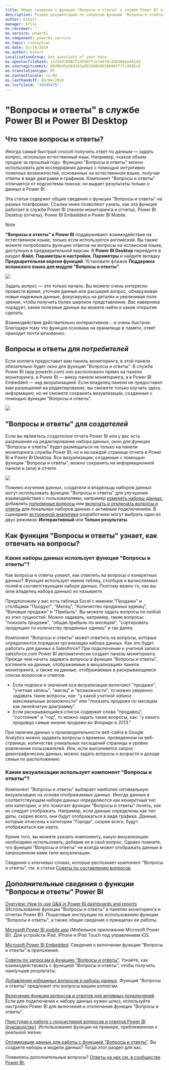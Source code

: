 ```yaml
---
title: Общие сведения о функции "Вопросы и ответы" в службе Power BI и Desktop
description: Раздел документации по запросам функции "Вопросы и ответы" Power BI на естественном языке.
author: mihart
manager: kfile
ms.reviewer: ''
ms.service: powerbi
ms.component: powerbi-service
ms.topic: conceptual
ms.date: 01/18/2018
ms.author: mihart
LocalizationGroup: Ask questions of your data
ms.openlocfilehash: a1d39d10982f1d598ffce7e978c1b030e0a442d4
ms.sourcegitcommit: 80d6b45eb84243e801b60b9038b9bff77c30d5c8
ms.translationtype: HT
ms.contentlocale: ru-RU
ms.lasthandoff: 06/04/2018
ms.locfileid: "34295475"
---
```

# <a name="qa-in-power-bi-service-and-power-bi-desktop"></a>"Вопросы и ответы" в службе Power BI и Power BI Desktop
## <a name="what-is-qa"></a>Что такое вопросы и ответы?
Иногда самый быстрый способ получить ответ по данным — задать вопрос, используя естественный язык. Например, «каков объем продаж за прошлый год».  Функцию "Вопросы и ответы" можно использовать для исследования данных с помощью интуитивно понятных возможностей, основанных на естественном языке, получая ответы в виде диаграмм и графиков. Компонент "Вопросы и ответы" отличается от подсистемы поиска: он выдает результаты только о данных в Power BI.

Эта статья содержит общие сведения о функции "Вопросы и ответы" на разных платформах. Ссылки ниже позволяют узнать, как эта функция работает в службе Power BI (панели мониторинга и отчеты), Power BI Desktop (отчеты), Power BI Embedded и Power BI Mobile.  

> [!NOTE]
> **"Вопросы и ответы" в Power BI** поддерживают взаимодействие на естественном языке, только если используется английский. Вы также можете попробовать функцию ответов на вопросы на испанском языке, доступную в предварительной версии. В **Power BI Desktop** перейдите в раздел **Файл**, **Параметры и настройки**, **Параметры** и найдите вкладку **Предварительная версия функций**. Установите флажок **Поддержка испанского языка для модуля "Вопросы и ответы"**.  
>
>

![](media/power-bi-q-and-a/pbi_qa_boxsalessqft.png)

Задать вопрос — это только начало.  Вы можете очень интересно провести время, уточняя данные или расширяя вопрос, обнаруживая новые надежные данные, фокусируясь на деталях и увеличивая поле зрения, чтобы получить более широкое представление. Вас наверняка порадует, какие полезные данные вы можете найти и какие открытия сделать.

Взаимодействие действительно интерактивное... и очень быстрое. Благодаря тому что функция основана на хранилище в памяти, ответ приходит почти мгновенно.

##  <a name="qa-for-consumers"></a>Вопросы и ответы для *потребителей*
Если коллега предоставит вам панель мониторинга, в этой панели обязательно будет окно для функции "Вопросы и ответы". В службе Power BI (app.powerbi.com) оно расположено прямо на панели мониторинга, в Power BI — внизу панели мониторинга, а в Power BI Embedded — над визуализацией. Если владелец панели не предоставил вам разрешений на редактирование, вы сможете только изучать здесь информацию, но не сможете сохранить визуализации, созданные с помощью функции "Вопросы и ответы".

![](media/power-bi-q-and-a/powerbi-qna.png)

## <a name="qa-for-creators"></a>"Вопросы и ответы" для *создателей*
Если вы являетесь *создателем* отчета Power BI или у вас есть разрешения на редактирование набора данных, окно для функции "Вопросы и ответы" будет размещаться не только на панели мониторинга службы Power BI, но и на каждой странице отчета в Power BI и Power BI Desktop. Все визуализации, созданные с помощью функции "Вопросы и ответы", можно сохранить на информационной панели и (или) в отчете.

![](media/power-bi-q-and-a/power-bi-desktop.png)

Помимо изучения данных, создатели и владельцы наборов данных могут использовать функцию "Вопросы и ответы" для улучшения взаимодействия с пользователями, например [изменять наборы данных](service-prepare-data-for-q-and-a.md), добавлять [популярные вопросы](service-q-and-a-create-featured-questions.md) или [включать и отключать вопросы и ответы](service-q-and-a-direct-query.md) для локальных наборов данных с активным подключением. В сценариях [встроенной аналитики](developer/qanda.md) разработчики могут выбрать один из двух режимов: **Интерактивный** или **Только результаты**.

## <a name="how-does-qa-know-how-to-answer-questions"></a>Как функция "Вопросы и ответы" узнает, как отвечать на вопросы?
### <a name="which-datasets-does-qa-use"></a>Какие наборы данных использует функция "Вопросы и ответы"?
Как вопросы и ответы узнают, как ответить на вопросы о конкретных данных? Функция использует имена таблиц, столбцов и вычисляемых полей в соответствующем наборе данных. Поэтому важно то, как вы (или владелец набора данных) их называете.

Предположим у вас есть таблица Excel с именем "Продажи" и столбцами "Продукт", "Месяц", "Количество проданных единиц", "Валовые продажи" и "Прибыль". Вы можете задать вопросы по любой из этих сущностей.  Можно задавать, например, такие вопросы: "показать *продажи*", "общая *прибыль* по *месяцам*", "сортировать *продукцию* по *количеству проданных единиц*" и так далее.

Компонент "Вопросы и ответы" может ответить на вопросы, которые определяются порядком организации набора данных. Как это будет работать для данных в Salesforce? При подключении к учетной записи salesforce.com Power BI автоматически создает панель мониторинга.  Прежде чем начать задавать вопросы в функции "Вопросы и ответы", взгляните на данные, отображаемые в визуализациях панели мониторинга, а также на данные, отображаемые в раскрывающемся списке вопросов и ответов.

* Если подписи и значения оси визуализации включают "продажи", "учетная запись", "месяц" и "возможности", то можно уверенно задавать такие вопросы, как: "у какой *учетной записи* максимальные *возможности*" или "показать *продажи* по месяцам как линейчатую диаграмму".
* Если раскрывающийся список содержит слова "продавец", "состояние" и "год", то можно задать такие вопросы, как: "у какого *продавца* самые низкие *продажи* во *Флориде* в *2013*."

При наличии данных о производительности веб-сайта в Google Analytics можно задавать вопросы о времени, проведенном на веб-странице, количестве уникальных посещений страницы и уровне вовлечения пользователей. Или, если выполняется запрос демографических данных, можно задать вопросы о возрасте и доходе семьи по расположению.

### <a name="which-visualization-does-qa-use"></a>Какие визуализации использует компонент "Вопросы и ответы"?
Компонент "Вопросы и ответы" выбирает наиболее оптимальную визуализацию на основе отображаемых данных. Иногда данные в соответствующем наборе данных определяются как конкретный тип или категория, и это помогает функции "Вопросы и ответы" понять, как их следует отображать. Например, если данные определены как тип даты, скорее всего, они будут отображаться в виде графика. Данные, которые отнесены к категории "Города", скорее всего, будут отображаться как карта.

Кроме того, вы можете указать компоненту, какую визуализацию необходимо использовать, добавив ее в свой вопрос. Однако помните, что функция "Вопросы и ответы" не всегда может отображать данные в запрошенном вами типе визуализации.

Сведения о ключевых словах, которые распознает компонент "Вопросы и ответы", см. в статье [Советы по составлению вопросов](service-q-and-a-tips.md).


## <a name="for-more-details-about-power-bi-qa"></a>Дополнительные сведения о функции "Вопросы и ответы" Power BI
[Overview: How to use Q&A in Power BI dashboards and reports](power-bi-tutorial-q-and-a.md) (Использование функции "Вопросы и ответы" в панелях мониторинга и отчетах Power BI). Пошаговые инструкции по использованию функции "Вопросы и ответы", а также общие сведения о принципах ее работы.

[Microsoft Power BI mobile app](mobile-apps-ios-qna.md) (Мобильное приложение Microsoft Power BI). Для устройств iPad, iPhone и iPod Touch под управлением iOS.

[Microsoft Power BI Embedded](developer/qanda.md). Сведения о включении функции "Вопросы и ответы" в приложение.

[Советы по запросам в функцию "Вопросы и ответы"](service-q-and-a-tips.md). Узнайте, как взаимодействовать с функцией "Вопросы и ответы", чтобы получить наилучшие результаты.

[Добавление избранных вопросов в наборы данных](service-q-and-a-create-featured-questions.md). Функция "Вопросы и ответы" предложит эти вопросы вашим коллегам.

[Включение функции вопросов и ответов для активных подключений](service-q-and-a-direct-query.md). Если для подключения к набору данных нужен шлюз, используйте настройки Power BI для включения и отключения функции "Вопросы и ответы".

[Приступая к работе с подсистемой вопросов и ответов Power BI (руководство)](power-bi-visualization-introduction-to-q-and-a.md). Использование функции на примере, приближенном к реальной жизни.

[Оптимизация данных для работы с функцией "Вопросы и ответы"](service-prepare-data-for-q-and-a.md). Вы создаете наборы и модели данных?  Тогда этот раздел для вас.

Появились дополнительные вопросы? [Ответы на них см. в сообществе Power BI.](http://community.powerbi.com/)
